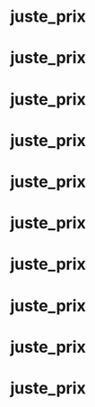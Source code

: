 # juste_prix
# juste_prix
# juste_prix
# juste_prix
# juste_prix
# juste_prix
# juste_prix
# juste_prix
# juste_prix
# juste_prix
